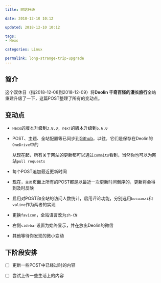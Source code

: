 ```yaml
---
title: 网站升级

date: 2018-12-10 10:12

updated: 2018-12-10 10:12

tags:
- Hexo

categories: Linux

permalink: long-strange-trip-upgrade
---
```




## 简介

这个双休日（指2018-12-08到2018-12-09）将**Deolin 千奇百怪的漫长旅行**全站重建升级了一下，这篇POST整理了所有的变动点。



## 变动点

- `Hexo`的版本升级到`3.8.0`，`nexT`的版本升级到`6.6.0`



- POST、主题、全站配置等已同步到[Github](https://github.com/spldeolin/long-strange-trip)，以往，它们是保存在Deolin的`OneDrive`中的

  从现在起，所有关于网站的更新都可以通过`commits`看到，当然你也可以为网站`pull requests`



- 每个POST追加最近更新时间



- 现在，`主页`页面上所有的POST都是以最近一次更新时间倒序的，更新将会得到及时反映



- 启用对POST和全站的访问人数统计，启用评论功能，分别选用`busuanzi`和`valine`作为两者的实现



- 更换`favicon`，全站语言改为`zh-CN`



- 右侧`sidebar`设置为始终显示，并在放出Deolin的微信



- 其他等待你发现的微小变动



## 下阶段安排

- [ ] 更新一些POST中已经过时的内容



- [ ] 尝试上传一些生活上的内容